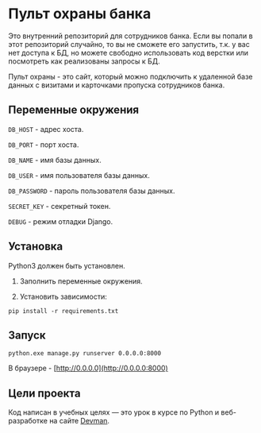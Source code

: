 # Пульт охраны банка

Это внутренний репозиторий для сотрудников банка. Если вы попали в этот репозиторий случайно, то вы не сможете его запустить, т.к. у вас нет доступа к БД, но можете свободно использовать код верстки или посмотреть как реализованы запросы к БД. 

Пульт охраны - это сайт, который можно подключить к удаленной базе данных с визитами и карточками пропуска сотрудников банка.

## Переменные окружения

`DB_HOST` - адрес хоста.

`DB_PORT` - порт хоста.

`DB_NAME` - имя базы данных.

`DB_USER` - имя пользователя базы данных.

`DB_PASSWORD` - пароль пользователя базы данных.

`SECRET_KEY` - секретный токен.

`DEBUG` - режим отладки Django.

## Установка

Python3 должен быть установлен.

1. Заполнить переменные окружения.

2. Установить зависимости:

```
pip install -r requirements.txt
```

## Запуск

```
python.exe manage.py runserver 0.0.0.0:8000
```	
В браузере - [http://0.0.0.0](http://0.0.0.0:8000)


## Цели проекта

Код написан в учебных целях — это урок в курсе по Python и веб-разработке на сайте [Devman](https://dvmn.org).

